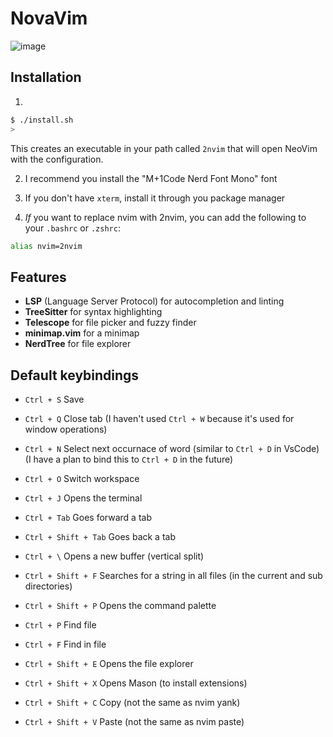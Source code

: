 # NovaVim

![image](https://github.com/hudson-newey/NovaVim/assets/33742269/70fe99fd-ed40-4234-b15d-5d7036b8dd48)

## Installation

1.

```sh
$ ./install.sh
>
```

This creates an executable in your path called `2nvim` that will open NeoVim with the configuration.

2. I recommend you install the "M+1Code Nerd Font Mono" font

3. If you don't have `xterm`, install it through you package manager

4. _If_ you want to replace nvim with 2nvim, you can add the following to your `.bashrc` or `.zshrc`:

```sh
alias nvim=2nvim
```

## Features

- **LSP** (Language Server Protocol) for autocompletion and linting
- **TreeSitter** for syntax highlighting
- **Telescope** for file picker and fuzzy finder
- **minimap.vim** for a minimap
- **NerdTree** for file explorer

## Default keybindings

- `Ctrl + S` Save
- `Ctrl + Q` Close tab (I haven't used `Ctrl + W` because it's used for window operations)
- `Ctrl + N` Select next occurnace of word (similar to `Ctrl + D` in VsCode) (I have a plan to bind this to `Ctrl + D` in the future)
- `Ctrl + O` Switch workspace
- `Ctrl + J` Opens the terminal
- `Ctrl + Tab` Goes forward a tab
- `Ctrl + Shift + Tab` Goes back a tab
- `Ctrl + \` Opens a new buffer (vertical split)

- `Ctrl + Shift + F` Searches for a string in all files (in the current and sub directories)
- `Ctrl + Shift + P` Opens the command palette
- `Ctrl + P` Find file
- `Ctrl + F` Find in file
- `Ctrl + Shift + E` Opens the file explorer
- `Ctrl + Shift + X` Opens Mason (to install extensions)

- `Ctrl + Shift + C` Copy (not the same as nvim yank)
- `Ctrl + Shift + V` Paste (not the same as nvim paste)
